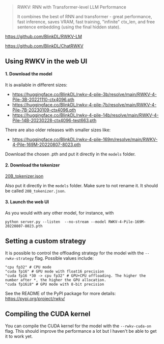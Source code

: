 > RWKV: RNN with Transformer-level LLM Performance
>
> It combines the best of RNN and transformer - great performance, fast inference, saves VRAM, fast training, "infinite" ctx_len, and free sentence embedding (using the final hidden state).

https://github.com/BlinkDL/RWKV-LM

https://github.com/BlinkDL/ChatRWKV

## Using RWKV in the web UI

#### 1. Download the model

It is available in different sizes:

* https://huggingface.co/BlinkDL/rwkv-4-pile-3b/resolve/main/RWKV-4-Pile-3B-20221110-ctx4096.pth
* https://huggingface.co/BlinkDL/rwkv-4-pile-7b/resolve/main/RWKV-4-Pile-7B-20230109-ctx4096.pth
* https://huggingface.co/BlinkDL/rwkv-4-pile-14b/resolve/main/RWKV-4-Pile-14B-20230228-ctx4096-test663.pth

There are also older releases with smaller sizes like:

* https://huggingface.co/BlinkDL/rwkv-4-pile-169m/resolve/main/RWKV-4-Pile-169M-20220807-8023.pth

Download the chosen .pth and put it directly in the `models` folder. 

#### 2. Download the tokenizer

[20B_tokenizer.json](https://raw.githubusercontent.com/BlinkDL/ChatRWKV/main/v2/20B_tokenizer.json)

Also put it directly in the `models` folder. Make sure to not rename it. It should be called `20B_tokenizer.json`.

#### 3. Launch the web UI

As you would with any other model, for instance, with

```
python server.py --listen  --no-stream --model RWKV-4-Pile-169M-20220807-8023.pth
```

## Setting a custom strategy

It is possible to control the offloading strategy for the model with the `--rwkv-strategy` flag. Possible values include:

```
"cpu fp32" # CPU mode
"cuda fp16" # GPU mode with float16 precision
"cuda fp16 *30 -> cpu fp32" # GPU+CPU offloading. The higher the number after *, the higher the GPU allocation.
"cuda fp16i8" # GPU mode with 8-bit precision
```

See the README of the PyPl package for more details: https://pypi.org/project/rwkv/

## Compiling the CUDA kernel

You can compile the CUDA kernel for the model with the `--rwkv-cuda-on` flag. This should improve the performance a lot but I haven't be able to get it to work yet.
